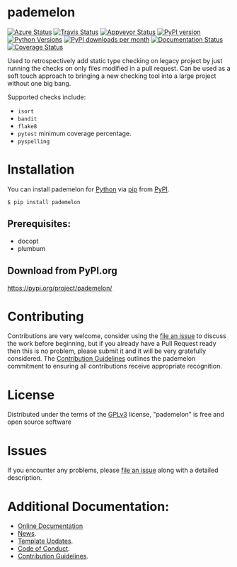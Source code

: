 # pademelon

[![Azure Status](https://dev.azure.com/timgates/timgates/_apis/build/status/pademelon-dev.pademelon?branchName=master)](https://dev.azure.com/timgates/timgates/_build/latest?definitionId=7&branchName=master)
[![Travis Status](https://travis-ci.org/pademelon-dev/pademelon.svg?branch=master)](https://travis-ci.org/pademelon-dev/pademelon)
[![Appveyor Status](https://ci.appveyor.com/api/projects/status/github/pademelon-dev/pademelon/branch/master?svg=true)](https://ci.appveyor.com/project/pademelon-dev/pademelon)
[![PyPI version](https://img.shields.io/pypi/v/pademelon.svg)](https://pypi.org/project/pademelon)
[![Python Versions](https://img.shields.io/pypi/pyversions/pademelon.svg)](https://pypi.org/project/pademelon)
[![PyPI downloads per month](https://img.shields.io/pypi/dm/pademelon.svg)](https://pypi.org/project/pademelon)
[![Documentation Status](https://readthedocs.org/projects/pademelon/badge/?version=latest)](https://pademelon.readthedocs.io/en/latest/?badge=latest)
[![Coverage Status](https://coveralls.io/repos/github/pademelon-dev/pademelon/badge.svg)](https://coveralls.io/github/pademelon-dev/pademelon/)

Used to retrospectively add static type checking on legacy project by just
running the checks on only files modified in a pull request. Can be used as a
soft touch approach to bringing a new checking tool into a large project
without one big bang.

Supported checks include:
* `isort`
* `bandit`
* `flake8`
* `pytest` minimum coverage percentage.
* `pyspelling`

# Installation

You can install pademelon for
[Python](https://www.python.org/) via
[pip](https://pypi.org/project/pip/)
from [PyPI](https://pypi.org/).

```
$ pip install pademelon
```




## Prerequisites:
- docopt
- plumbum


## Download from PyPI.org

https://pypi.org/project/pademelon/



# Contributing

Contributions are very welcome, consider using the
[file an issue](https://github.com/pademelon-dev/pademelon/issues)
to discuss the work before beginning, but if you already have a Pull Request
ready then this is no problem, please submit it and it will be very gratefully
considered. The [Contribution Guidelines](CONTRIBUTING.md)
outlines the pademelon commitment to ensuring all
contributions receive appropriate recognition.

# License


Distributed under the terms of the [GPLv3](https://opensource.org/licenses/GPL-3.0)
license, "pademelon" is free and open source software


# Issues

If you encounter any problems, please
[file an issue](https://github.com/pademelon-dev/pademelon/issues)
along with a detailed description.

# Additional Documentation:

* [Online Documentation](https://pademelon.readthedocs.io/en/latest/)
* [News](NEWS.rst).
* [Template Updates](COOKIECUTTER_UPDATES.md).
* [Code of Conduct](CODE_OF_CONDUCT.md).
* [Contribution Guidelines](CONTRIBUTING.md).
